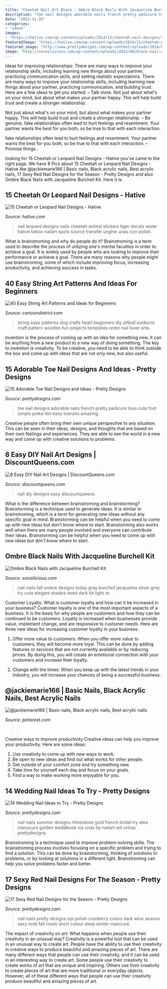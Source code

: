 ```yaml
---
title: "Cheetah Nail Art Black : Ombre Black Nails With Jacqueline Burchell Kit"
description: "Toe nail designs adorable nails french pretty pedicure toes cute foot simple polka dot easy toenails amazing"
date: "2022-11-26"
categories:
- "ideas"
images:
- "https://hative.com/wp-content/uploads/2014/11/cheetah-nail-designs/11-cheetah-leopard-nail-designs.jpg"
featuredImage: "https://hative.com/wp-content/uploads/2014/11/cheetah-nail-designs/11-cheetah-leopard-nail-designs.jpg"
featured_image: "http://www.prettydesigns.com/wp-content/uploads/2014/03/Pretty-Nails1.jpg"
image: "http://sonailicious.com/wp-content/uploads/2013/09/black-nail-design.jpg"
---
```



Ideas for improving relationships: There are many ways to improve your relationship skills, including learning new things about your partner, practicing communication skills, and setting realistic expectations.
There are many ways to improve your relationship skills, including learning new things about your partner, practicing communication, and building trust. Here are a few ideas to get you started: 
     – Talk more. Not just about what's on your mind, but about what makes your partner happy. This will help build trust and create a stronger relationship.

Not just about what's on your mind, but about what makes your partner happy. This will help build trust and create a stronger relationship. – Be genuine. fake relationships often lead to hurt feelings and resentment. Your partner wants the best for you both, so be true to that with each interaction.

fake relationships often lead to hurt feelings and resentment. Your partner wants the best for you both, so be true to that with each interaction. – Promise things .

	

		
looking for 15 Cheetah or Leopard Nail Designs - Hative you've came to the right page. We have 8 Pics about 15 Cheetah or Leopard Nail Designs - Hative like @jackiemarie166 | Basic nails, Black acrylic nails, Best acrylic nails, 17 Sexy Red Nail Designs for the Season - Pretty Designs and also Ombre Black Nails with Jacqueline Burchell Kit. Here it is:
		
    
## 15 Cheetah Or Leopard Nail Designs - Hative

<img loading=lazy src="https://hative.com/wp-content/uploads/2014/11/cheetah-nail-designs/11-cheetah-leopard-nail-designs.jpg" onerror="this.onerror=null;this.src='https://tse3.mm.bing.net/th?id=OIP.7m7s_O2WgBz_TTqT2DReVgHaLD&amp;pid=15.1';" alt="15 Cheetah or Leopard Nail Designs - Hative">

_Source: hative.com_

>nail leopard designs nails cheetah animal stickers tiger decals water hative tattoo nailart spots source transfer unghie unas con polish. 

	

What is brainstroming and why do people do it?
Brainstroming is a term used to describe the process of utilizing one's mental faculties in order to achieve a goal. It is widely used by people who are looking to improve their performance or achieve a goal. There are many reasons why people might use brainstroming, some of which include improving focus, increasing productivity, and achieving success in tasks.

    
## 40 Easy String Art Patterns And Ideas For Beginners

<img loading=lazy src="http://www.cartoondistrict.com/wp-content/uploads/2017/12/Easy-String-Art-Patterns-and-Ideas-for-Beginners40.jpg" onerror="this.onerror=null;this.src='https://tse2.mm.bing.net/th?id=OIP.6RyyodJD1bWKbvJUGfnktgHaJ4&amp;pid=15.1';" alt="40 Easy String Art Patterns and Ideas for Beginners">

_Source: cartoondistrict.com_

>string easy patterns dog crafts heart beginners diy pitbull sunburst craft pattern wooden fun projects templates order nail lover arte. 

	

Invention is the process of coming up with an idea for something new. It can be anything from a new product to a new way of doing something. The key to invention is creativity. To be creative, you need to be able to think outside the box and come up with ideas that are not only new, but also useful.

    
## 15 Adorable Toe Nail Designs And Ideas - Pretty Designs

<img loading=lazy src="http://www.prettydesigns.com/wp-content/uploads/2015/08/15-adorable-toe-nail-designs-and-ideas5.jpg" onerror="this.onerror=null;this.src='https://tse1.mm.bing.net/th?id=OIP.TqnPnBbXrJIbjY2k_vZngAHaNK&amp;pid=15.1';" alt="15 Adorable Toe Nail Designs and Ideas - Pretty Designs">

_Source: prettydesigns.com_

>toe nail designs adorable nails french pretty pedicure toes cute foot simple polka dot easy toenails amazing. 

	

Creative people often bring their own unique perspective to any situation. This can be seen in their ideas, designs, and thoughts that are based on their own feelings and experiences. They are able to see the world in a new way and come up with creative solutions to problems.

    
## 8 Easy DIY Nail Art Designs | DiscountQueens.com

<img loading=lazy src="http://www.discountqueens.com/uploads/123.png" onerror="this.onerror=null;this.src='https://tse2.mm.bing.net/th?id=OIP.YMTO4V9GhOIXWWxJnPRPXgHaLW&amp;pid=15.1';" alt="8 Easy DIY Nail Art Designs | DiscountQueens.com">

_Source: discountqueens.com_

>nail diy designs easy discountqueens. 

	

What is the difference between brainstroming and brainstorming?
Brainstorming is a technique used to generate ideas. It is similar to brainstroming, which is a term for generating new ideas without any specific goal in mind. Brainstorming can be helpful when you need to come up with new ideas but don’t know where to start.  Brainstorming also works well when there are many people involved and everyone can contribute their ideas. Brainstorming can be helpful when you need to come up with new ideas but don’t know where to start.

    
## Ombre Black Nails With Jacqueline Burchell Kit

<img loading=lazy src="http://sonailicious.com/wp-content/uploads/2013/09/black-nail-design.jpg" onerror="this.onerror=null;this.src='https://tse2.mm.bing.net/th?id=OIP.2_fatgWQpUMUYpJoNTIIgAHaLH&amp;pid=15.1';" alt="Ombre Black Nails with Jacqueline Burchell Kit">

_Source: sonailicious.com_

>nail nails fall ombre designs today gray burchell jacqueline silver grey try cute elegant shades need dark kit light re. 

	

Customer Loyalty: What is customer loyalty and how can it be increased in your business?
Customer loyalty is one of the most important aspects of a business. It is the basis for why people are customers and how they can be continued to be customers. Loyalty is increased when businesses provide value, implement change, and are responsive to customer needs. Here are three new ideas for increasing customer loyalty in your business:
1. Offer more value to customers: When you offer more value to customers, they will become more loyal. This can be done by adding features or services that are not currently available or by reducing prices. By doing this, you will create an emotional connection with your customers and increase their loyalty.

2. Change with the times: When you keep up with the latest trends in your industry, you will increase your chances of being a successful business.

    
## @jackiemarie166 | Basic Nails, Black Acrylic Nails, Best Acrylic Nails

<img loading=lazy src="https://i.pinimg.com/736x/12/d2/2a/12d22a29e9ad4b3a90be2c62849254de.jpg" onerror="this.onerror=null;this.src='https://tse1.mm.bing.net/th?id=OIP.vTJho0bjxJx0P_ucjxgBsgHaKl&amp;pid=15.1';" alt="@jackiemarie166 | Basic nails, Black acrylic nails, Best acrylic nails">

_Source: pinterest.com_

>. 

	

Creative ways to improve productivity
Creative ideas can help you improve your productivity. Here are some ideas: 
1. Use creativity to come up with new ways to work.
2. Be open to new ideas and find out what works for other people. 
3. Get outside of your comfort zone and try something new. 
4. Take time for yourself each day and focus on your goals. 
5. Find a way to make working more enjoyable for you.

    
## 14 Wedding Nail Ideas To Try - Pretty Designs

<img loading=lazy src="https://www.prettydesigns.com/wp-content/uploads/2014/07/White-Nails.jpg" onerror="this.onerror=null;this.src='https://tse2.mm.bing.net/th?id=OIP.qIcsRRa_vBQAWLJSf65gXAHaJ3&amp;pid=15.1';" alt="14 Wedding Nail Ideas to Try - Pretty Designs">

_Source: prettydesigns.com_

>nail nails summer designs rhinestone gold french bridal try idea manucure golden weddbook via unas tip nailart wit unhas prettydesigns. 

	

Brainstroming is a technique used to improve problem-solving skills. The brainstroming process involves focusing on a specific problem and trying to find a solution. This can be done by brainstorming, thinking of solutions to problems, or by looking at solutions in a different light. Brainstroming can help you solve problems faster and better.

    
## 17 Sexy Red Nail Designs For The Season - Pretty Designs

<img loading=lazy src="http://www.prettydesigns.com/wp-content/uploads/2014/03/Pretty-Nails1.jpg" onerror="this.onerror=null;this.src='https://tse1.mm.bing.net/th?id=OIP.sIJyoX9A6M5SV_cMU_o6cQHaKD&amp;pid=15.1';" alt="17 Sexy Red Nail Designs for the Season - Pretty Designs">

_Source: prettydesigns.com_

>nail nails pretty designs opi polish cranberry colors dark wine season sexy rosti fall roesti short colour deep winter manicure. 

	

The impact of creativity on art: What happens when people use their creativity in an unusual way?
Creativity is a powerful tool that can be used in an unusual way to create art. People have the ability to use their creativity in creative ways to produce beautiful and amazing pieces of art. There are many different ways that people can use their creativity, and it can be used in an interesting way to create art. Some people use their creativity to create works of art that are unique and inspiring. Others use their creativity to create pieces of art that are more traditional or everyday objects. However, all of these different ways that people can use their creativity produce beautiful and amazing pieces of art.

